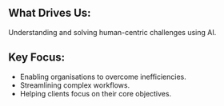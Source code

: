 
## **What Drives Us**: 

Understanding and solving human-centric challenges using AI. 

## **Key Focus**: 

- Enabling organisations to overcome inefficiencies. 
- Streamlining complex workflows. 
- Helping clients focus on their core objectives.
